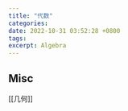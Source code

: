 ```yaml
---
title: "代数"
categories: 
date: 2022-10-31 03:52:28 +0800
tags: 
excerpt: Algebra
---
```













## Misc

[[几何]]

